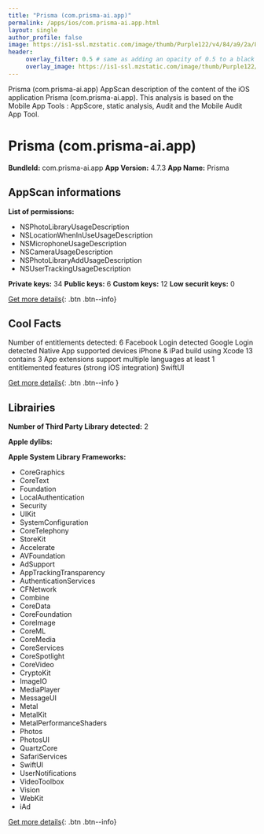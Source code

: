 ```yaml
---
title: "Prisma (com.prisma-ai.app)"
permalink: /apps/ios/com.prisma-ai.app.html
layout: single
author_profile: false
image: https://is1-ssl.mzstatic.com/image/thumb/Purple122/v4/84/a9/2a/84a92aa4-d4d5-18e5-747a-5935bdc6cdd6/app-icon-white-1x_U007emarketing-0-7-0-sRGB-85-220.png/512x512bb.jpg
header: 
     overlay_filter: 0.5 # same as adding an opacity of 0.5 to a black background
     overlay_image: https://is1-ssl.mzstatic.com/image/thumb/Purple122/v4/84/a9/2a/84a92aa4-d4d5-18e5-747a-5935bdc6cdd6/app-icon-white-1x_U007emarketing-0-7-0-sRGB-85-220.png/512x512bb.jpg
---
```

Prisma (com.prisma-ai.app) AppScan description of the content of the iOS application Prisma (com.prisma-ai.app). This analysis is based on the Mobile App Tools : AppScore, static analysis, Audit and the Mobile Audit App Tool.

# Prisma (com.prisma-ai.app)

**BundleId:** com.prisma-ai.app
**App Version:** 4.7.3
**App Name:** Prisma


## AppScan informations 

**List of permissions:** 
- NSPhotoLibraryUsageDescription
- NSLocationWhenInUseUsageDescription
- NSMicrophoneUsageDescription
- NSCameraUsageDescription
- NSPhotoLibraryAddUsageDescription
- NSUserTrackingUsageDescription
  
  
**Private keys:** 34
**Public keys:** 6
**Custom keys:** 12
**Low securit keys:** 0
  
[Get more details](/pricing.html){: .btn .btn--info}

## Cool Facts

Number of entitlements detected: 6
Facebook Login detected
Google Login detected
Native App
supported devices iPhone & iPad
build using Xcode 13
contains 3 App extensions
support multiple languages
at least 1 entitlemented features (strong iOS integration)
SwiftUI
  
[Get more details](/pricing.html){: .btn .btn--info }

## Librairies 
**Number of Third Party Library detected:** 2


**Apple dylibs:**


**Apple System Library Frameworks:**
- CoreGraphics
- CoreText
- Foundation
- LocalAuthentication
- Security
- UIKit
- SystemConfiguration
- CoreTelephony
- StoreKit
- Accelerate
- AVFoundation
- AdSupport
- AppTrackingTransparency
- AuthenticationServices
- CFNetwork
- Combine
- CoreData
- CoreFoundation
- CoreImage
- CoreML
- CoreMedia
- CoreServices
- CoreSpotlight
- CoreVideo
- CryptoKit
- ImageIO
- MediaPlayer
- MessageUI
- Metal
- MetalKit
- MetalPerformanceShaders
- Photos
- PhotosUI
- QuartzCore
- SafariServices
- SwiftUI
- UserNotifications
- VideoToolbox
- Vision
- WebKit
- iAd


  
[Get more details](/pricing.html){: .btn .btn--info}

